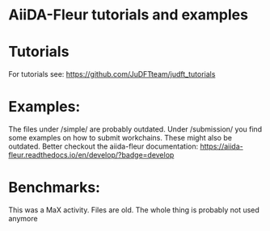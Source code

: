 # AiiDA-Fleur tutorials and examples

# Tutorials

For tutorials see: https://github.com/JuDFTteam/judft_tutorials

# Examples:

The files under /simple/ are probably outdated.
Under /submission/ you find some examples on how to submit workchains. These might also be outdated.
Better checkout the aiida-fleur documentation: https://aiida-fleur.readthedocs.io/en/develop/?badge=develop

# Benchmarks:

This was a MaX activity. Files are old. The whole thing is probably not used anymore
